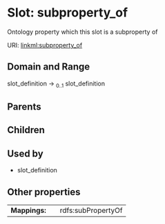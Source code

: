 
# Slot: subproperty_of


Ontology property which this slot is a subproperty of

URI: [linkml:subproperty_of](https://w3id.org/linkml/subproperty_of)


## Domain and Range

slot_definition &#8594;  <sub>0..1</sub> slot_definition

## Parents


## Children


## Used by

 * slot_definition

## Other properties

|  |  |  |
| --- | --- | --- |
| **Mappings:** | | rdfs:subPropertyOf |

